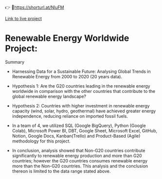 👉 🔗https://shorturl.at/NluFM

<a href="https://shorturl.at/NluFM" target="_blank">Link to live project</a>

# Renewable Energy Worldwide Project:
Summary
-  Harnessing Data for a Sustainable Future: Analysing Global Trends in Renewable Energy from 2000 to 2020 (20 years data).
  
-  Hypothesis 1: Are the G20 countries leading in the renewable energy worldwide in comparison with the other countries that contribute to the global renewable energy landscape?
  
-  Hypothesis 2: Countries with higher investment in renewable energy capacity (wind, solar, hydro, geothermal) have achieved greater energy independence, reducing reliance on imported fossil fuels.
  
-  In a team of 4, we utilized SQL (Google BigQuery), Python (Google Colab), Microsoft Power BI, DBT, Google Sheet, Microsoft Excel, GitHub, Notion, Google Docs, Kanban(Trello) and Product-Based (Agile) methodology for this project.
  
-  In conclusion, analysis showed that Non-G20 countries contribute significantly to renewable energy production and more than G20 countries; however the G20 countries consumes renewable energy more than the Non-G20 countries. This analysis and the conclusion thereon is limited to the data range stated above.
